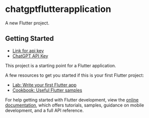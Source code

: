 # chatgptflutterapplication

A new Flutter project.

## Getting Started

- [Link for api key](https://beta.openai.com/account/api-key)
- [ChatGPT API Key](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)

This project is a starting point for a Flutter application.

A few resources to get you started if this is your first Flutter project:

- [Lab: Write your first Flutter app](https://docs.flutter.dev/get-started/codelab)
- [Cookbook: Useful Flutter samples](https://docs.flutter.dev/cookbook)

For help getting started with Flutter development, view the
[online documentation](https://docs.flutter.dev/), which offers tutorials,
samples, guidance on mobile development, and a full API reference.
